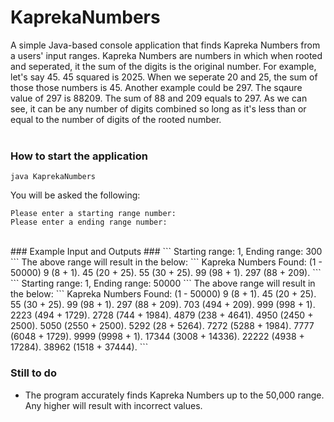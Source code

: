 # KaprekaNumbers
A simple Java-based console application that finds Kapreka Numbers from a users' input ranges. Kapreka Numbers are numbers in which when rooted and seperated, it the sum of the digits is the original number. For example, let's say 45. 45 squared is 2025. When we seperate 20 and 25, the sum of those those numbers is 45. Another example could be 297. The sqaure value of 297 is 88209. The sum of 88 and 209 equals to 297. As we can see, it can be any number of digits combined so long as it's less than or equal to the number of digits of the rooted number.
<br />
<br />
### How to start the application ###
```
java KaprekaNumbers
```
You will be asked the following:
```
Please enter a starting range number:
Please enter a ending range number:
```
<br />
### Example Input and Outputs ###
```
Starting range: 1, Ending range: 300
```
The above range will result in the below:
```
Kapreka Numbers Found: (1 - 50000)
9 (8 + 1).
45 (20 + 25).
55 (30 + 25).
99 (98 + 1).
297 (88 + 209).
```
<br />
```
Starting range: 1, Ending range: 50000
```
The above range will result in the below:
```
Kapreka Numbers Found: (1 - 50000)
9 (8 + 1).
45 (20 + 25).
55 (30 + 25).
99 (98 + 1).
297 (88 + 209).
703 (494 + 209).
999 (998 + 1).
2223 (494 + 1729).
2728 (744 + 1984).
4879 (238 + 4641).
4950 (2450 + 2500).
5050 (2550 + 2500).
5292 (28 + 5264).
7272 (5288 + 1984).
7777 (6048 + 1729).
9999 (9998 + 1).
17344 (3008 + 14336).
22222 (4938 + 17284).
38962 (1518 + 37444).
```

### Still to do ###
- The program accurately finds Kapreka Numbers up to the 50,000 range. Any higher will result with incorrect values.
